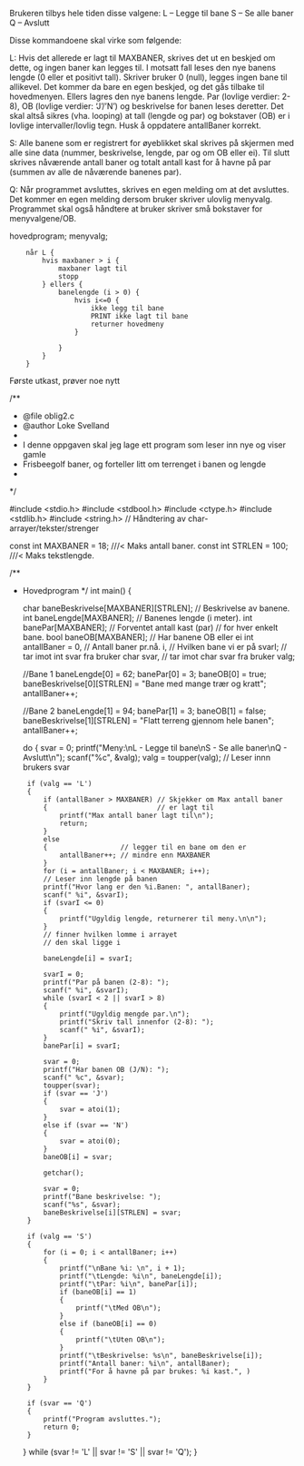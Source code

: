 Brukeren tilbys hele tiden disse valgene:
L – Legge til bane
S – Se alle baner
Q – Avslutt

Disse kommandoene skal virke som følgende:

L: Hvis det allerede er lagt til MAXBANER, skrives det ut en beskjed om dette, og ingen
baner kan legges til. I motsatt fall leses den nye banens lengde (0 eller et positivt tall).
Skriver bruker 0 (null), legges ingen bane til allikevel. Det kommer da bare en egen
beskjed, og det gås tilbake til hovedmenyen. Ellers lagres den nye banens lengde.
Par (lovlige verdier: 2-8), OB (lovlige verdier: ‘J’/’N’) og beskrivelse for banen leses
deretter. Det skal altså sikres (vha. looping) at tall (lengde og par) og bokstaver (OB)
er i lovlige intervaller/lovlig tegn. Husk å oppdatere antallBaner korrekt.

S: Alle banene som er registrert for øyeblikket skal skrives på skjermen med alle sine
data (nummer, beskrivelse, lengde, par og om OB eller ei).
Til slutt skrives nåværende antall baner og totalt antall kast for å havne på par
(summen av alle de nåværende banenes par).

Q: Når programmet avsluttes, skrives en egen melding om at det avsluttes.
Det kommer en egen melding dersom bruker skriver ulovlig menyvalg.
Programmet skal også håndtere at bruker skriver små bokstaver for menyvalgene/OB.


hovedprogram;
    menyvalg;

        når L {
            hvis maxbaner > i {
                maxbaner lagt til
                stopp
            } ellers {
                banelengde (i > 0) {
                    hvis i<=0 {
                        ikke legg til bane
                        PRINT ikke lagt til bane
                        returner hovedmeny
                    }
            
                }
            }
        }


Første utkast, prøver noe nytt

/**
 * @file oblig2.c
 * @author Loke Svelland
 *
 * I denne oppgaven skal jeg lage ett program som leser inn nye og viser gamle
 * Frisbeegolf baner, og forteller litt om terrenget i banen og lengde
 *
 */

#include <stdio.h>
#include <stdbool.h>
#include <ctype.h>
#include <stdlib.h>
#include <string.h> //  Håndtering av char-arrayer/tekster/strenger

const int MAXBANER = 18; ///< Maks antall baner.
const int STRLEN = 100;  ///< Maks tekstlengde.

/**
 * Hovedprogram
 */
int main()
{

    char baneBeskrivelse[MAXBANER][STRLEN]; // Beskrivelse av banene.
    int baneLengde[MAXBANER];               // Banenes lengde (i meter).
    int banePar[MAXBANER];                  // Forventet antall kast (par)
                                            // for hver enkelt bane.
    bool baneOB[MAXBANER];                  // Har banene OB eller ei
    int antallBaner = 0,                    // Antall baner pr.nå.
        i,                                  // Hvilken bane vi er på
        svarI;                              // tar imot int svar fra bruker
    char svar,                              // tar imot char svar fra bruker
        valg;

    //Bane 1
    baneLengde[0] = 62;
    banePar[0] = 3;
    baneOB[0] = true;
    baneBeskrivelse[0][STRLEN] = "Bane med mange trær og kratt";
    antallBaner++;

    //Bane 2
    baneLengde[1] = 94;
    banePar[1] = 3;
    baneOB[1] = false;
    baneBeskrivelse[1][STRLEN] = "Flatt terreng gjennom hele banen";
    antallBaner++;

    do
    {
        svar = 0;
        printf("Meny:\nL - Legge til bane\nS - Se alle baner\nQ - Avslutt\n");
        scanf("%c", &valg);
        valg = toupper(valg); // Leser innn brukers svar

        if (valg == 'L')
        {
            if (antallBaner > MAXBANER) // Skjekker om Max antall baner
            {                           // er lagt til
                printf("Max antall baner lagt til\n");
                return;
            }
            else
            {                  // legger til en bane om den er
                antallBaner++; // mindre enn MAXBANER
            }
            for (i = antallBaner; i < MAXBANER; i++);
            // Leser inn lengde på banen
            printf("Hvor lang er den %i.Banen: ", antallBaner);
            scanf(" %i", &svarI);
            if (svarI <= 0)
            {
                printf("Ugyldig lengde, returnerer til meny.\n\n");
            }
            // finner hvilken lomme i arrayet
            // den skal ligge i

            baneLengde[i] = svarI;

            svarI = 0;
            printf("Par på banen (2-8): ");
            scanf(" %i", &svarI);
            while (svarI < 2 || svarI > 8)
            {
                printf("Ugyldig mengde par.\n");
                printf("Skriv tall innenfor (2-8): ");
                scanf(" %i", &svarI);
            }
            banePar[i] = svarI;

            svar = 0;
            printf("Har banen OB (J/N): ");
            scanf(" %c", &svar);
            toupper(svar);
            if (svar == 'J')
            {
                svar = atoi(1);
            }
            else if (svar == 'N')
            {
                svar = atoi(0);
            }
            baneOB[i] = svar;

            getchar();

            svar = 0;
            printf("Bane beskrivelse: ");
            scanf("%s", &svar);
            baneBeskrivelse[i][STRLEN] = svar;
        }

        if (valg == 'S')
        {
            for (i = 0; i < antallBaner; i++)
            {
                printf("\nBane %i: \n", i + 1);
                printf("\tLengde: %i\n", baneLengde[i]);
                printf("\tPar: %i\n", banePar[i]);
                if (baneOB[i] == 1)
                {
                    printf("\tMed OB\n");
                }
                else if (baneOB[i] == 0)
                {
                    printf("\tUten OB\n");
                }
                printf("\tBeskrivelse: %s\n", baneBeskrivelse[i]);
                printf("Antall baner: %i\n", antallBaner);
                printf("For å havne på par brukes: %i kast.", )
            }
        }

        if (svar == 'Q')
        {
            printf("Program avsluttes.");
            return 0;
        }
    } while (svar != 'L' || svar != 'S' || svar != 'Q');
}
